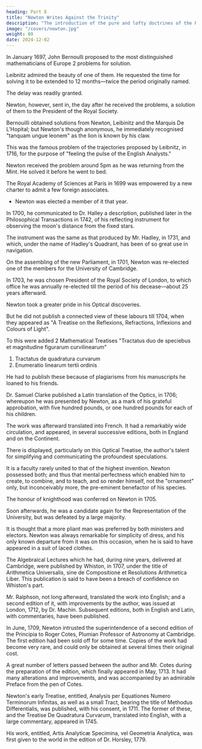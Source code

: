 ```yaml
---
heading: Part 8
title: "Newton Writes Against the Trinity"
description: "The introduction of the pure and lofty doctrines of the Principia was perseveringly resisted"
image: "/covers/newton.jpg"
weight: 80
date: 2024-12-02
---
```



In January 1697, John Bernoulli proposed to the most distinguished mathematicians of Europe 2 problems for solution. 

Leibnitz admired the beauty of one of them. He requested the time for solving it to be extended to 12 months—twice the period originally named.

The delay was readily granted.

Newton, however, sent in, the day after he received the problems, a solution of them to the President of the Royal Society. 

Bernouilli obtained solutions from Newton, Leibinitz and the Marquis De L'Hopital; but Newton's though anonymous, he immediately recognised "tanquam ungue leonem" as the lion is known by his claw.

This was the famous problem of the trajectories proposed by Leibnitz, in 1716, for the purpose of "feeling the pulse of the English Analysts." 

Newton received the problem around 5pm as he was returning from the Mint. He solved it before he went to bed. 

 <!-- and though it was extremely difficult and he himself much fatigued, yet he completed its solution, the same evening . -->

<!-- The history of these problems affords, by direct comparison, a striking illustration of Newton's vast superiority of mind.

That amazing concentration and grasp of intellect, of which we have spoken, enabled him to master speedily, and, as it were, by a single effort, those things, for the achievement of which, the many would essay utterly in vain, and the very, very few attain only after long and renewed striving. -->

<!-- And yet, with a modesty as unparalleled as his power, he attributed his successes, not to any extraordinary sagacity, but solely to industry and patient thought.

He kept the subject of consideration constantly before him, and waited till the first dawning opened gradually into a full and clear light; never quitting, if possible, the mental process till the object of it were wholly gained.

He never allowed this habit of meditation to appear in his intercourse with society; but in the privacy of his own chamber, or in the midst of his own family, he gave himself up to the deepest abstraction. 

Occupied with some interesting investigation, he would often sit down on his bedside, after he rose, and remain there, for hours, partially dressed. Meal-time would frequently come and pass unheeded; so that, unless urgently reminded, he would neglect to take the requisite quantity of nourishment. But notwithstanding his anxiety to be left undisturbed, he would, when occasion required, turn aside his thoughts, though bent upon the most intricate research, and then, when leisure served, again direct them to the very point where they ceased to act: and this he seemed to accomplish not so much by the force of his memory, as by the force of his inventive faculty, before the vigorous intensity of which, no subject, however abstruse, remained long unexplored. -->


The Royal Academy of Sciences at Paris in 1699 was empowered by a new charter to admit a few foreign associates. 
- Newton was elected a member of it that year. 

In 1700, he communicated to Dr. Halley a description, published later in the Philosophical Transactions in 1742, of his reflecting instrument for observing the moon's distance from the fixed stars.

The instrument was the same as that produced by Mr. Hadley, in 1731, and which, under the name of Hadley's Quadrant, has been of so great use in navigation.

On the assembling of the new Parliament, in 1701, Newton was re-elected one of the members for the University of Cambridge.

In 1703, he was chosen President of the Royal Society of London, to which office he was annually re-elected till the period of his decease—about 25 years afterward.

Newton took a greater pride in his Optical discoveries.

<!-- This science he had placed on a new and indestructible basis. 

He wanted to perfect the costly and glowing structure. 

He had communicated, before the publication of the Principia, his most important researches on light to the Royal Society, in detached papers which were inserted in successive numbers of the Transactions; -->

But he did not publish a connected view of these labours till 1704, when they appeared as "A Treatise on the Reflexions, Refractions, Inflexions and Colours of Light".

To this were added 2 Mathematical Treatises "Tractatus duo de speciebus et magnitudine figurarum curvilinearum"

1. Tractatus de quadratura curvarum
2. Enumeratio linearum tertii ordinis

He had to  publish these because of plagiarisms from his manuscripts he loaned to his friends. 

Dr. Samuel Clarke published a Latin translation of the Optics, in 1706; whereupon he was presented by Newton, as a mark of his grateful approbation, with five hundred pounds, or one hundred pounds for each of his children.

The work was afterward translated into French. It had a remarkably wide circulation, and appeared, in several successive editions, both in England and on the Continent.

There is displayed, particularly on this Optical Treatise, the author's talent for simplifying and communicating the profoundest speculations. 

It is a faculty rarely united to that of the highest invention. Newton possessed both; and thus that mental perfectness which enabled him to create, to combine, and to teach, and so render himself, not the "ornament" only, but inconceivably more, the pre-eminent benefactor of his species.

The honour of knighthood was conferred on Newton in 1705.

Soon afterwards, he was a candidate again for the Representation of the University, but was defeated by a large majority. 

It is thought that a more pliant man was preferred by both ministers and electors. Newton was always remarkable for simplicity of dress, and his only known departure from it was on this occasion, when he is said to have appeared in a suit of laced clothes.

The Algebraical Lectures which he had, during nine years, delivered at Cambridge, were published by Whiston, in 1707, under the title of Arithmetica Universalis, sine de Compositione et Resolutions Arithmetica Liber. This publication is said to have been a breach of confidence on Whiston's part.

Mr. Ralphson, not long afterward, translated the work into English; and a second edition of it, with improvements by the author, was issued at London, 1712, by Dr. Machin. Subsequent editions, both in English and Latin, with commentaries, have been published.

In June, 1709, Newton intrusted the superintendence of a second edition of the Principia to Roger Cotes, Plumian Professor of Astronomy at Cambridge. The first edition had been sold off for some time. Copies of the work had become very rare, and could only be obtained at several times their original cost.

A great number of letters passed between the author and Mr. Cotes during the preparation of the edition, which finally appeared in May, 1713. It had many alterations and improvements, and was accompanied by an admirable Preface from the pen of Cotes.

Newton's early Treatise, entitled, Analysis per Equationes Numero Terminorum Infinitas, as well as a small Tract, bearing the title of Methodus Differentialis, was published, with his consent, in 1711. The former of these, and the Treatise De Quadratura Curvarum, translated into English, with a large commentary, appeared in 1745. 

His work, entitled, Artis Analyticæ Specimina, vel Geometria Analytica, was first given to the world in the edition of Dr. Horsley, 1779.

